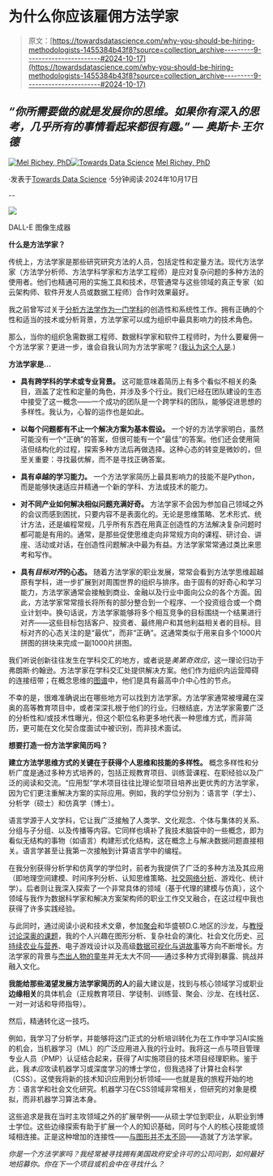 # 为什么你应该雇佣方法学家

> 原文：[https://towardsdatascience.com/why-you-should-be-hiring-methodologists-1455384b43f8?source=collection_archive---------9-----------------------#2024-10-17](https://towardsdatascience.com/why-you-should-be-hiring-methodologists-1455384b43f8?source=collection_archive---------9-----------------------#2024-10-17)

## *“你所需要做的就是发展你的思维。如果你有深入的思考，几乎所有的事情看起来都很有趣。” — 奥斯卡·王尔德*

[](https://medium.com/@mel.merigold?source=post_page---byline--1455384b43f8--------------------------------)[![Mel Richey, PhD](../Images/bff93b69f1444a57539e643be559d38d.png)](https://medium.com/@mel.merigold?source=post_page---byline--1455384b43f8--------------------------------)[](https://towardsdatascience.com/?source=post_page---byline--1455384b43f8--------------------------------)[![Towards Data Science](../Images/a6ff2676ffcc0c7aad8aaf1d79379785.png)](https://towardsdatascience.com/?source=post_page---byline--1455384b43f8--------------------------------) [Mel Richey, PhD](https://medium.com/@mel.merigold?source=post_page---byline--1455384b43f8--------------------------------)

·发表于[Towards Data Science](https://towardsdatascience.com/?source=post_page---byline--1455384b43f8--------------------------------) ·5分钟阅读·2024年10月17日

--

![](../Images/e9514cf8746cf0efbdef83f3ce6ca4ba.png)

DALL-E 图像生成器

**什么是方法学家？**

传统上，方法学家是那些研究研究方法的人员，包括定性和定量方法。现代方法学家（方法学分析师、方法学科学家和方法学工程师）是应对复杂问题的多种方法的使用者。他们也精通可用的实施工具和技术，尽管通常与这些领域的真正专家（如云架构师、软件开发人员或数据工程师）合作时效果最好。

我之前曾写过关于[分析方法学作为一门学科](https://emerging-tech-is-nothing-without-methodology-44df8cbafd85)的创造性和系统性工作。拥有正确的个性和适当的技术或分析背景，方法学家可以成为组织中最具影响力的技术角色。

那么，当你的组织急需数据工程师、数据科学家和软件工程师时，为什么要雇佣一个方法学家？更进一步，谁会自我认同为方法学家呢？([我认为这个人是](https://medium.com/@TarikDzekman/my-career-change-to-ai-from-ux-b1ed6690c09a).)

**方法学家是…**

+   **具有跨学科的学术或专业背景。** 这可能意味着简历上有多个看似不相关的条目，涵盖了定性和定量的角色，并涉及多个行业。我们已经在团队建设的生态中接受了这一概念——一个成功的团队是一个跨学科的团队，能够促进思想的多样性。我认为，心智的运作也是如此。

+   **以每个问题都有不止一个解决方案为基本假设。** 一个好的方法学家明白，虽然可能没有一个“正确”的答案，但很可能有一个“最佳”的答案。他们还会使用简洁但结构化的过程，探索多种方法后再做选择。这种心态的转变是微妙的，但至关重要：寻找最优解，而不是寻找正确答案。

+   **具有卓越的学习能力。** 一个方法学家简历上最具影响力的技能不是Python，而是能够快速适应并精通一个新的学科、方法或技术的能力。

+   **对不同产业如何解决相似问题充满好奇。** 方法学家不会因为参加自己领域之外的会议而感到困扰，只要内容不是表面化的。无论是思维策略、艺术形式、统计方法，还是编程常规，几乎所有东西在用真正创造性的方法解决复杂问题时都可能是有用的。通常，是那些促使思维走向非常规方向的课程、研讨会、讲座、活动或对话，在创造性问题解决中最为有益。方法学家常常通过类比来思考和写作。

+   **具有*目标对齐*的心态。** 随着方法学家的职业发展，常常会看到方法学思维超越原有学科，进一步扩展到对周围世界的组织与排序。由于固有的好奇心和学习能力，方法学家通常会接触到商业、金融以及行业中面向公众的各个方面。因此，方法学家常常擅长将所有的部分整合到一个程序、一个投资组合或一个商业计划中。换句话说，方法学家能够将多个相互竞争的目标围绕一个结果进行对齐——这些目标包括客户、投资者、最终用户和其他利益相关者的目标。目标对齐的心态关注的是“最优”，而非“正确”。这通常类似于用来自多个1000片拼图的拼块来完成一副1000片拼图。

我们听说创新往往发生在学科交汇的地方，或者说是*美第奇效应*，这一理论归功于弗朗斯·约翰逊。方法学家在学科交汇处提供解决方案。他们作为组织内运营障碍的连接纽带；在概念思维的[图谱](https://medium.com/towards-data-science/what-it-takes-to-build-a-great-graph-79dfcb715df4)中，他们是具有最高中介中心性的节点。

不幸的是，很难准确说出在哪些地方可以找到方法学家。方法学家通常被埋藏在深奥的高等教育项目中，或者深深扎根于他们的行业。归根结底，方法学家需要广泛的分析性和/或技术性曝光，但这个职位名称更多地代表一种思维方式，而非简历，更可能在文化契合度面试中被识别，而非技术面试。

**想要打造一份方法学家简历吗？**

**建立方法学思维方式的关键在于获得个人思维和技能的多样性。** 概念多样性和分析广度是通过多种方式培养的，包括正规教育项目、训练营课程、在职经验以及广泛的阅读和交流。“应用型”学术项目往往比理论型项目培养出更优秀的方法学家，因为它们更注重解决方案的实际应用。例如，我的学位分别为：语言学（学士）、分析学（硕士）和仿真学（博士）。

语言学源于人文学科，它让我广泛接触了人类学、文化观念、个体与集体的关系、分组与子分组、以及传播等内容。它同样也填补了我技术脑袋中的一些概念，即为看似无结构的事物（如语言）构建形式化结构，这在概念上与解决数据问题直接相关。语言学甚至让我第一次接触到计算语言学中的编程。

在我分别获得分析学和仿真学的学位时，前者为我提供了广泛的多种方法及其应用（即地理空间建模、时间序列分析、认知思维策略、[社交网络分析](https://www.insna.org/)、游戏化、统计学）。后者则让我深入探索了一个非常具体的领域（基于代理的建模与仿真），这个领域与我作为数据科学家和解决方案架构师的职业工作交叉融合，在这过程中我也获得了许多实践经验。

与此同时，通过阅读小说和技术文章，参加[聚会](https://www.dc2.org/)和华盛顿D.C.地区的沙龙，与[教授讨论深奥的课题](https://www.amazon.com/Civilizations-Culture-Ambition-Transformation-Nature/dp/074320249X)，我的个人兴趣在图形分析、复杂社会的演化、社会文化历史、[可持续农业与营养](https://oneandahalfslices.com/)、电子游戏设计以及高级[数据可视化与讲故事](https://www.r2d3.us/)等方向不断增长。方法学家的背景与[杰出人物的童年](https://www.henrikkarlsson.xyz/p/childhoods)并无太大不同——通过多种方式得到暴露、挑战并融入文化。

**我能给那些渴望发展方法学家简历的人**的最大建议是，找到与核心领域学习或职业**边缘相关**的具体机会（正规教育项目、学徒制、训练营、聚会、沙龙、在线社区、一对一对话和导师指导）。

然后，精通转化这一技巧。

例如，我学习了分析学，并能够将这门正式的分析培训转化为在工作中学习AI实施的机会，当机器学习（ML）的广泛应用进入我的行业时。我将这一点与项目管理专业人员（PMP）认证结合起来，获得了AI实施项目的技术项目经理职称。鉴于此，我*本应*攻读机器学习或深度学习的博士学位，但我选择了计算社会科学（CSS）。这使我将新的技术知识应用到分析领域——也就是我的旅程开始的地方：语言学和社会文化研究。机器学习在CSS领域非常相关，但研究的对象是模拟，而非机器学习算法本身。

这些追求是我在当时主攻领域之外的扩展举例——从硕士学位到职业，从职业到博士学位。这些边缘探索有助于扩展一个人的知识基础，同时与个人的核心技能或领域相连接。正是这种增加的连接性——[与图形并不太不同](https://medium.com/towards-data-science/entity-resolved-knowledge-graphs-6b22c09a1442)——造就了方法学家。

*你是一个方法学家吗？我经常被寻找拥有美国政府安全许可的公司问到，如何最好地招募你。你在下一个项目或机会中在寻找什么？*
